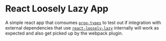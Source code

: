# React Loosely Lazy App 

A simple react app that comsumes [`prop-types`](https://github.com/rohan-deshpande/prop-types) to test out if integration with external dependencies that use [`react-loosely-lazy`](https://github.com/atlassian-labs/react-loosely-lazy) internally will work as expected and also get picked up by the webpack plugin. 